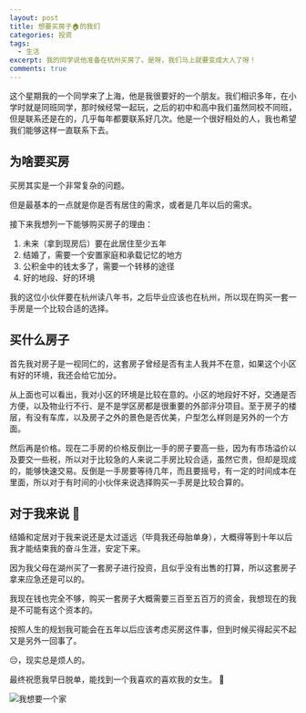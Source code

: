 ```yaml
---
layout: post
title: 想要买房子🏠的我们
categories: 投资
tags:
  - 生活
excerpt: 我的同学说他准备在杭州买房了。是呀，我们马上就要变成大人了呀！
comments: true
---
```


这个星期我的一个同学来了上海，他是我很要好的一个朋友。我们相识多年，在小学时就是同班同学，那时候经常一起玩，之后的初中和高中我们虽然同校不同班，但是联系还是在的，几乎每年都要联系好几次。他是一个很好相处的人，我也希望我们能够这样一直联系下去。

## 为啥要买房

买房其实是一个非常复杂的问题。

但是最基本的一点就是你是否有居住的需求，或者是几年以后的需求。

接下来我想列一下能够购买房子的理由：

1. 未来（拿到现房后）要在此居住至少五年
2. 结婚了，需要一个安置家庭和承载记忆的地方
3. 公积金中的钱太多了，需要一个转移的途径  
4. 好的地段、好的环境

我的这位小伙伴要在杭州读八年书，之后毕业应该也在杭州，所以现在购买一套一手房是一个比较合适的选择。

## 买什么房子

首先我对房子是一视同仁的，这套房子曾经是否有主人我并不在意，如果这个小区有好的环境，我还会给它加分。

从上面也可以看出，我对小区的环境是比较在意的。小区的地段好不好，交通是否方便，以及物业行不行、是不是学区房都是很重要的外部评分项目。至于房子的楼层，有没有车库，以及房子之外的景色是否优美，户型怎么样则是另外的一个方面。

然后再是价格。现在二手房的价格反倒比一手的房子要高一些，因为有市场溢价以及要交一些税，所以对于比较急的人来说二手房比较合适，虽然它贵，但却是现成的，能够快速交易。反倒是一手房要等待几年，而且要摇号，有一定的时间成本在里面，所以对于有时间的小伙伴来说选择购买一手房是比较合算的。

## 对于我来说 🤷

结婚和定居对于我来说还是太过遥远（毕竟我还母胎单身），大概得等到十年以后我才能结束我的奋斗生涯，安定下来。

因为我父母在湖州买了一套房子进行投资，且似乎没有出售的打算，所以这套房子拿来应急还是可以的。

我现在钱也完全不够，购买一套房子大概需要三百至五百万的资金，我想现在的我是不可能有这个资本的。

按照人生的规划我可能会在五年以后应该考虑买房这件事，但到时候买得起买不起又是另外一回事了。

😔，现实总是烦人的。

最终祝愿我早日脱单，能找到一个我喜欢的喜欢我的女生。   👫

![我想要一个家](https://images.unsplash.com/photo-1503642551022-c011aafb3c88?ixlib=rb-0.3.5&ixid=eyJhcHBfaWQiOjEyMDd9&s=e402f612efd271ac52647651246a2cd9&auto=format&fit=crop&w=1350&q=80)